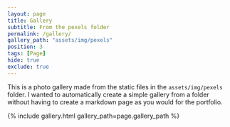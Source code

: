 ```yaml
---
layout: page
title: Gallery
subtitle: From the pexels folder
permalink: /gallery/
gallery_path: "assets/img/pexels"
position: 3
tags: [Page]
hide: true
exclude: true
---
```


This is a photo gallery made from the static files in the `assets/img/pexels` folder. 
I wanted to automatically create a simple gallery from a folder without having to create a markdown page as you would for the portfolio.


{% include gallery.html gallery_path=page.gallery_path %}

